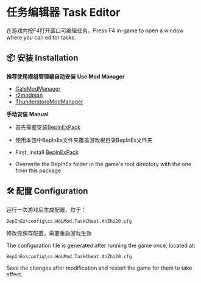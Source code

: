 # 任务编辑器 Task Editor

在游戏内按F4打开窗口可编辑任务。Press F4 in-game to open a window where you can editor tasks.

## 📦 安装 Installation

**推荐使用模组管理器自动安装** **Use Mod Manager**

- [GaleModManager](https://thunderstore.io/c/dyson-sphere-program/p/Kesomannen/GaleModManager/)
- [r2modman](https://thunderstore.io/c/dyson-sphere-program/p/ebkr/r2modman/)
- [ThunderstoreModManager](https://www.overwolf.com/app/thunderstore-thunderstore_mod_manager)

**手动安装** **Manual**

- 首先需要安装[BepInExPack](https://thunderstore.io/c/house-of-legacy/p/BepInEx/BepInExPack/)
- 使用本包中BepInEx文件夹覆盖游戏根目录BepInEx文件夹


- First, install [BepInExPack](https://thunderstore.io/c/house-of-legacy/p/BepInEx/BepInExPack/)
- Overwrite the BepInEx folder in the game's root directory with the one from this package

## 🛠 配置 Configuration

运行一次游戏后生成配置，位于：

```shell
BepInEx\config\cs.HoLMod.TaskCheat.AnZhi20.cfg
```

修改完保存配置，需要重启游戏生效



The configuration file is generated after running the game once, located at:

```shell
BepInEx\config\cs.HoLMod.TaskCheat.AnZhi20.cfg
```

Save the changes after modification and restart the game for them to take effect.